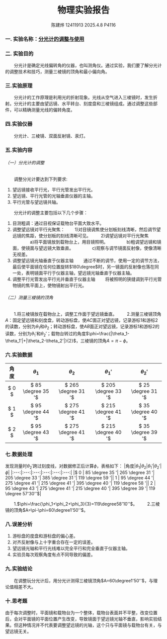 <!---<style>
.center{
    width:auto;
    display:table;
    margin-left: auto;
    margin-right: auto;
}

</style>--->

# <center>物理实验报告 </center>
 <center>陈建烨 12411913 2025.4.8 P4116</center> <!---这里是姓名栏--->

### 一. 实验名称：<u>分光计的调整与使用</u>
<!---课程名称写<u>和</u>之间--->
### 二. 实验目的 
&emsp;&emsp;分光计是确定光线偏转角的仪器，也叫测角仪。通过实验，我们要了解分光计的调整技术和技巧，测量三棱镜的顶角和最小偏向角。
### 三.实验原理
&emsp;&emsp;分光计的工作原理是利用光的折射现象。光线从空气进入三棱镜时，发生折射。分光计的主要由望远镜、水平转台、刻度盘和三棱镜组成。通过调整这些部件，可以精确测量光线的偏转角度。

### 四.实验仪器
&emsp;&emsp;分光计、三棱镜、双面反射镜、汞灯。

### 五.实验内容
###### （一）分光计的调整
&emsp;&emsp;调整分光计要达到下列要求: 
1) 望远镜接收平行光，平行光管发出平行光。 
2) 望远镜、平行光管的光轴垂直仪器的主轴。 
3) 平行光管与望远镜共轴。

&emsp;&emsp;分光计的调整主要包括以下几个步骤：
1) 目测粗调：通过目视保证载物台平面大致水平。
2) 调整望远镜对平行光聚焦：
&emsp;&emsp;1)对目镜调焦使分划板刻线清晰，然后调节望远镜的焦距，使分划板的刻线清晰可见。
&emsp;&emsp;2)调望远镜对平行光聚焦
&emsp;&emsp;&emsp;&emsp;a)将平面镜放到载物台上，用目镜照明。
&emsp;&emsp;&emsp;&emsp;b)粗调望远镜和镜面，使镜面与望远镜大致垂直。
&emsp;&emsp;&emsp;&emsp;c)观察与调节镜面反射像，使像清晰无视差。
3) 调整望远镜光轴垂直于仪器主轴
&emsp;&emsp;通过不断的调节，使用一定的调节方法，最后使平面镜在任何位置旋转$180\degree$时，另一镜面的反射像也落在同一处，表明镜面平行于仪器主轴，望远镜光轴垂直于仪器主轴。
4) 调整平行光管发出平行光并垂直于仪器主轴
&emsp;&emsp;将被照明的狭缝调到平行光管物镜的焦平面上，使物镜射出平行光。
###### （二）测量三棱镜的顶角
&emsp;&emsp;1.将三棱镜放在载物台上，调整工作面于望远镜垂直。
&emsp;&emsp;2.测量三棱镜顶角$A$：固定望远镜和刻度盘，转动游标盘，使$AC$面正对望远镜，记录游标1和游标2的读数，分别为$\theta_1$和$\theta_2$；转动游标盘，使$AB$面正对望远镜，记录游标1和游标2的读数，分别为$\theta_1'$和$\theta_2'$；载物台转过的角度$\phi=\frac{|\theta_1-\theta_1'|+|\theta_2-\theta_2'|}{2}$，三棱镜的顶角$A=\pi-\phi$。



### 六.实验数据
|角度|$\theta_1$|$\theta_2$|$\theta_1'$|$\theta_2'$|
|:---:|:---:|:---:|:---:|:---:|
|$ 0 $|$ 85 \degree 35 '$|$ 265 \degree 31 '$|$ 205 \degree 33 '$|$ 25 \degree 31 '$|
|$ 1 $|$ 95 \degree 44 '$|$ 275 \degree 41 '$|$ 215 \degree 41 '$|$ 35 \degree 40 '$|
|$ 2 $|$ 95 \degree 43 '$|$ 275 \degree 41 '$|$ 215 \degree 40 '$|$ 35 \degree 39 '$|

### 七.数据处理
发现测量时$\theta_2'$跨过刻度线，对数据修正后计算$\phi$，表格如下：
|角度|$\theta_1$|$\theta_2$|$\theta_1'$|$\theta_2'$|$\phi$|
|:---:|:---:|:---:|:---:|:---:|:---:|
|$ 0 $|$ 85 \degree 35 '$|$ 265 \degree 31 '$|$ 205 \degree 33 '$|$ 385 \degree 31 '$|$ 119 \degree 59 '$|
|$ 1 $|$ 95 \degree 44 '$|$ 275 \degree 41 '$|$ 215 \degree 41 '$|$ 395 \degree 40 '$|$ 119 \degree 58 '$|
|$ 2 $|$ 95 \degree 43 '$|$ 275 \degree 41 '$|$ 215 \degree 40 '$|$ 395 \degree 39 '$|$ 119 \degree 57'30''$|

&emsp;&emsp;1.$\phi=\frac{\phi_1+\phi_2+\phi_3}{3}=119\degree58'10''$。
&emsp;&emsp;2.三棱镜的顶角$A=\pi-\phi=60\degree1'50''$。

### 八.误差分析
1) 游标盘的度盘和游标盘的偏心差。
2) 对齐反射像与上十字重合存在一定的误差。
3) 望远镜光轴和平行光线难以完全平行和完全垂直于仪器主轴。
4) 实验员每次观察角度有点不同导致的偏差。
### 九.实验结论
&emsp;&emsp;在调整玩分光计后，用分光计测得三棱镜顶角$A=60\degree1'50''$，与理论值相差不大。

### 十.思考题

由于每次调整时，平面镜和载物台为一个整体，载物台表面并不平整，改变位置后，会对平面镜的平面位置产生改变，导致镜面于望远镜光轴不垂直，影响实验结果。但这种情况并不代表要调整望远镜的光轴，这个只与平面镜与载物台有关，与望远镜无关。
